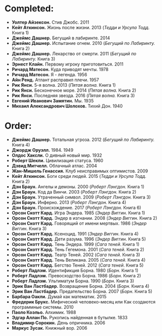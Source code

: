 # Completed:
* **Уолтер Айзексон.** Стив Джобс. 2011
* **Кейт Аткинсон.** Жизнь после жизни. 2013 (_Тедди и Урсула Тодд._ Книга 1)
* **Джеймс Дашнер.** Бегущий в лабиринте. 2014
* **Джеймс Дашнер.** Испытание огнем. 2010 (_Бегущий по Лабиринту._ Книга 2)
* **Джеймс Дашнер.** Лекарство от смерти. 2011 (_Бегущий по Лабиринту._ Книга 3)
* **Эрнест Клайн.** Первому игроку приготовиться. 2011
* **Ричард Матесон.** Куда приводят мечты. 1978
* **Ричард Матесон.** Я - легенда. 1956
* **Айн Ренд.** Атлант расправил плечи. 1957
* **Рик Янси.** 5-я волна. 2013 (_Пятая волна._ Книга 1)
* **Рик Янси.** Бесконечное море. 2014 (_Пятая волна._ Книга 2)
* **Рик Янси.** Последняя звезда. 2016 (_Пятая волна._ Книга 3)
* **Евгений Иванович Замятин.** Мы. 1935
* **Михаил Александрович Шолохов.** Тихий Дон. 1940

# Order:
* **Джеймс Дашнер.** Тотальная угроза. 2012 (_Бегущий по Лабиринту._ Книга 4)
* **Джордж Оруэлл.** 1984. 1949
* **Олдос Хаксли.** О дивный новый мир. 1932
* **Роберт Шекли.** Цивилизация статуса. 1960
* **Дэвид Митчелл.** Облачный атлас. 2004
* **Жан-Мишель Генассия.** Клуб неисправимых оптимистов. 2009
* **Кейт Аткинсон.** Боги среди людей. 2015 (_Тедди и Урсула Тодд._ Книга 2)
* **Дэн Браун.** Ангелы и демоны. 2000 (_Роберт Лэнгдон._ Книга 1)
* **Дэн Браун.** Код да Винчи. 2003 (_Роберт Лэнгдон._ Книга 2)
* **Дэн Браун.** Утраченный символ. 2009 (_Роберт Лэнгдон._ Книга 3)
* **Дэн Браун.** Инферно. 2013 (_Роберт Лэнгдон._ Книга 4)
* **Дэн Браун.** Происхождение. 2017 (_Роберт Лэнгдон._ Книга 6)
* **Орсон Скотт Кард.** Игра Эндера. 1985 (_Эндер Виггин_. Книга 1)
* **Орсон Скотт Кард.** Эндер в изгнании. 2008  (_Эндер Виггин_. Книга 2)
* **Орсон Скотт Кард.** Говорящий от имени мертвых. 1986 (_Эндер Виггин_. Книга 3)
* **Орсон Скотт Кард.** Ксеноцид. 1991 (_Эндер Виггин_. Книга 4)
* **Орсон Скотт Кард.** Дети разума. 1996 (_Эндер Виггин_. Книга 5)
* **Орсон Скотт Кард.** Тень Эндера. 1999 (_Сага теней_. Книга 1)
* **Орсон Скотт Кард.** Тень Гегемона. 2001 (_Сага теней_. Книга 2)
* **Орсон Скотт Кард.** Театр Теней. 2002 (_Сага теней_. Книга 3)
* **Орсон Скотт Кард.** Тень Великана. 2005 (_Сага теней_. Книга 4)
* **Орсон Скотт Кард.** Бегство Теней. 2012 (_Сага теней_. Книга 5)
* **Роберт Ладлэм.** Идентификция Борна. 1980 (_Борн_. Книга 1)
* **Роберт Ладлэм.** Превосходство Борна. 1986 (_Борн_. Книга 2)
* **Роберт Ладлэм.** Ультиматум Борна. 1990 (_Борн_. Книга 3)
* **Эрик Ван Ластбадер.** Возвращение Борна. 2004 (_Борн_. Книга 4)
* **Эрик Ван Ластбадер.** Предательство Борна. 2007 (_Борн_. Книга 5)
* **Барбара Оакли.** Думай как математик. 2015
* **Фредерик Брукс.** Мифический человеко-месяц или Как создаются программные системы. 2010
* **Паоло Коэльо.** Алхимик. 1988
* **Эдгар Аллан По.** Рукопись найденная в бутылке. 1833
* **Владимир Сорокин.** День опричника. 2006
* **Маркус Зусак.** Книжный вор. 2006
